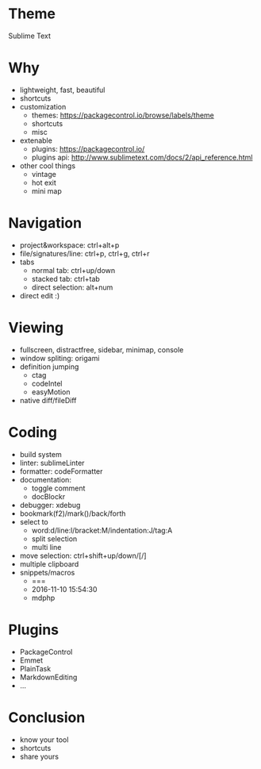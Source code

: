 # Theme

Sublime Text

# Why
- lightweight, fast, beautiful
- shortcuts
- customization
    + themes: https://packagecontrol.io/browse/labels/theme
    + shortcuts
    + misc
- extenable
    + plugins: https://packagecontrol.io/
    + plugins api: http://www.sublimetext.com/docs/2/api_reference.html
- other cool things
    + vintage    
    + hot exit
    + mini map

# Navigation
- project&workspace: ctrl+alt+p
- file/signatures/line: ctrl+p, ctrl+g, ctrl+r
- tabs
    + normal tab: ctrl+up/down
    + stacked tab: ctrl+tab
    + direct selection: alt+num
- direct edit :)

# Viewing
- fullscreen, distractfree, sidebar, minimap, console
- window spliting: origami
- definition jumping
    + ctag
    + codeIntel
    + easyMotion
- native diff/fileDiff

# Coding
- build system
- linter: sublimeLinter
- formatter: codeFormatter
- documentation: 
    + toggle comment
    + docBlockr
- debugger: xdebug
- bookmark(f2)/mark()/back/forth
- select to
    + word:d/line:l/bracket:M/indentation:J/tag:A
    + split selection
    + multi line
- move selection: ctrl+shift+up/down/[/]
- multiple clipboard
- snippets/macros
    + ===
    + 2016-11-10 15:54:30
    + mdphp

# Plugins
- PackageControl
- Emmet
- PlainTask 
- MarkdownEditing
- ...

# Conclusion
- know your tool
- shortcuts
- share yours
